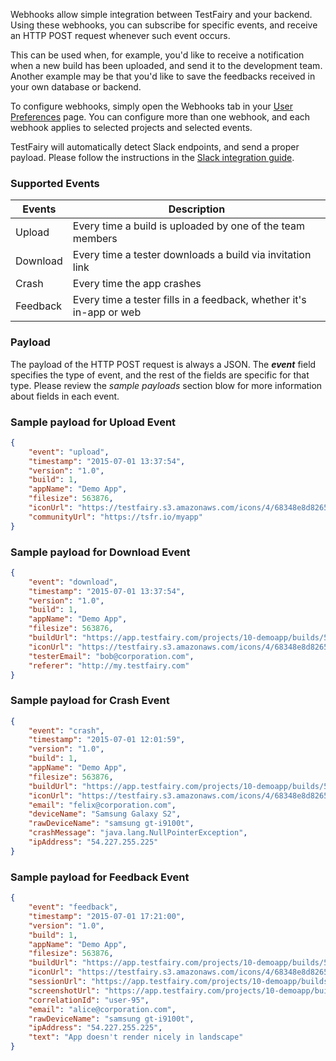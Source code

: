 Webhooks allow simple integration between TestFairy and your backend. Using these webhooks, you can subscribe for specific events, and receive an HTTP POST request whenever such event occurs.

This can be used when, for example, you'd like to receive a notification when a new build has been uploaded, and send it to the development team. Another example may be that you'd like to save the feedbacks received in your own database or backend.

To configure webhooks, simply open the Webhooks tab in your [User Preferences](https://app.testfairy.com/settings/) page. You can configure more than one webhook, and each webhook applies to selected projects and selected events.

TestFairy will automatically detect Slack endpoints, and send a proper payload. Please follow the instructions in the [Slack integration guide](/Integrations/Slack.html).

### Supported Events

| Events   | Description |
|----------|-------------|
| Upload   | Every time a build is uploaded by one of the team members |
| Download | Every time a tester downloads a build via invitation link |
| Crash    | Every time the app crashes |
| Feedback | Every time a tester fills in a feedback, whether it's in-app or web |

### Payload

The payload of the HTTP POST request is always a JSON. The ***event*** field specifies the type of event, and the rest of the fields are specific for that type. Please review the *sample payloads* section blow for more information about fields in each event.

### Sample payload for Upload Event

```json
{
    "event": "upload",
    "timestamp": "2015-07-01 13:37:54",
    "version": "1.0",
    "build": 1,
    "appName": "Demo App",
    "filesize": 563876,
    "iconUrl": "https://testfairy.s3.amazonaws.com/icons/4/68348e8d8265771d64636e2d57bb9a672f812e1a.png",
    "communityUrl": "https://tsfr.io/myapp"
}
```

### Sample payload for Download Event

```json
{
    "event": "download",
    "timestamp": "2015-07-01 13:37:54",
    "version": "1.0",
    "build": 1,
    "appName": "Demo App",
    "filesize": 563876,
    "buildUrl": "https://app.testfairy.com/projects/10-demoapp/builds/584120",
    "iconUrl": "https://testfairy.s3.amazonaws.com/icons/4/68348e8d8265771d64636e2d57bb9a672f812e1a.png",
    "testerEmail": "bob@corporation.com",
    "referer": "http://my.testfairy.com"
}
```

### Sample payload for Crash Event

```json
{
    "event": "crash",
    "timestamp": "2015-07-01 12:01:59",
    "version": "1.0",
    "build": 1,
    "appName": "Demo App",
    "filesize": 563876,
    "buildUrl": "https://app.testfairy.com/projects/10-demoapp/builds/584120",
    "iconUrl": "https://testfairy.s3.amazonaws.com/icons/4/68348e8d8265771d64636e2d57bb9a672f812e1a.png",
    "email": "felix@corporation.com",
    "deviceName": "Samsung Galaxy S2",
    "rawDeviceName": "samsung gt-i9100t",
    "crashMessage": "java.lang.NullPointerException",
    "ipAddress": "54.227.255.225"
}
```

### Sample payload for Feedback Event
```json
{
    "event": "feedback",
    "timestamp": "2015-07-01 17:21:00",
    "version": "1.0",
    "build": 1,
    "appName": "Demo App",
    "filesize": 563876,
    "buildUrl": "https://app.testfairy.com/projects/10-demoapp/builds/584120",
    "iconUrl": "https://testfairy.s3.amazonaws.com/icons/4/68348e8d8265771d64636e2d57bb9a672f812e1a.png",
    "sessionUrl": "https://app.testfairy.com/projects/10-demoapp/builds/584120/sessions/1",
    "screenshotUrl": "https://app.testfairy.com/projects/10-demoapp/builds/584120/sessions/1/screenshots/d64636e2d57672f812e1a348e8.jpg",
    "correlationId": "user-95", 
    "email": "alice@corporation.com",
    "rawDeviceName": "samsung gt-i9100t",
    "ipAddress": "54.227.255.225",
    "text": "App doesn't render nicely in landscape"
}
```
